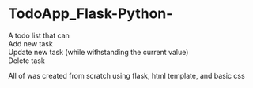 # TodoApp_Flask-Python-
A todo list that can 
<br>
Add new task
<br>
Update new task (while withstanding the current value)
<br>
Delete task
<br>

All of was created from scratch using flask, html template, and basic css
